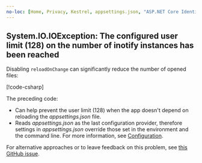 ```yaml
---
no-loc: [Home, Privacy, Kestrel, appsettings.json, "ASP.NET Core Identity", cookie, Cookie, Blazor, "Blazor Server", "Blazor WebAssembly", "Identity", "Let's Encrypt", Razor, SignalR]
---
```


<a name="d128"></a>

## System.IO.IOException: The configured user limit (128) on the number of inotify instances has been reached

Disabling `reloadOnChange` can significantly reduce the number of opened files:

[!code-csharp[](~/includes/docker-128/Program.cs?highlight=14&name=snippet)]

The preceding code:

* Can help prevent the user limit (128) when the app doesn't depend on reloading the *appsettings.json* file.
* Reads *appsettings.json* as the last configuration provider, therefore settings in *appsettings.json* override those set in the environment and the command line. For more information, see [Configuration](xref:fundamentals/configuration/index).

For alternative approaches or to leave feedback on this problem, see [this GitHub issue](https://github.com/dotnet/AspNetCore.Docs/issues/19814).
